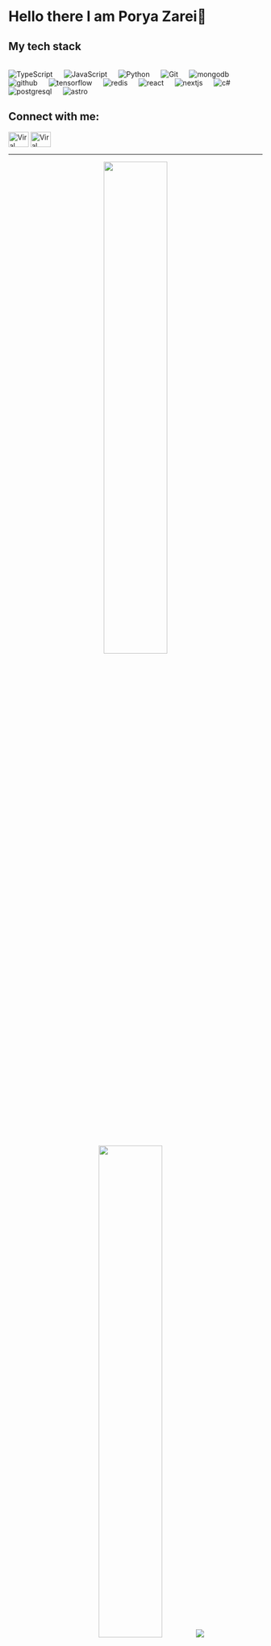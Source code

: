 # Hello there I am Porya Zarei👋

## My tech stack
<br/>
<div align="left">
  <a> 
    <img style="display:initial;" alt="TypeScript" src="https://img.shields.io/badge/-TypeScript-blue?logo=Typescript&logoColor=black">
  </a> 
  &emsp;
  <a> 
     <img style="display:initial;" alt="JavaScript" src="https://img.shields.io/badge/JavaScript%20-%23F7DF1E.svg?logo=javascript&logoColor=black">
   </a>
  &emsp;
   <a>
    <img style="display:initial;" alt="Python" src="https://img.shields.io/badge/Python%20-%2314354C.svg?logo=python&logoColor=white">
  </a>
  &emsp;
  <a>
    <img style="display:initial;" alt="Git" src="https://img.shields.io/badge/-git-red?logo=git&logoColor=white"/>
  </a>
  &emsp;
  <a> 
     <img style="display:initial;" alt="mongodb" src="https://img.shields.io/badge/-mongoDb-green?logo=mongodb&logoColor=white">
   </a>
  &emsp;
  <a> 
    <img style="display:initial;" alt="github" src="https://img.shields.io/badge/-GitHub-black?logo=github&logoColor=white">
  </a>
  &emsp;
   <a>
    <img style="display:initial;" alt="tensorflow" src="https://img.shields.io/badge/-tensorflow-orange?logo=tensorflow&logoColor=white">
  </a>
  &emsp;
  <a>
    <img style="display:initial;" alt="redis" src="https://img.shields.io/badge/-redis-red?logo=redis&logoColor=white"/>
  </a>
  &emsp;
  <a>
    <img style="display:initial;" alt="react" src="https://img.shields.io/badge/-react-blue?logo=react&logoColor=white"/>
  </a>
  &emsp;
  <a>
    <img style="display:initial;" alt="nextjs" src="https://img.shields.io/badge/-nextjs-black?logo=vercel&logoColor=white"/>
  </a>
  &emsp;
  <a>
    <img style="display:initial;" alt="c#" src="https://img.shields.io/badge/Csharp-purple?logo=Csharp&logoColor=white"/>
  </a>
  &emsp;
  <a>
    <img style="display:initial;" alt="postgresql" src="https://img.shields.io/badge/-postgresql-blue?logo=postgresql&logoColor=white"/>
  </a>
  &emsp;
  <a>
    <img style="display:initial;" alt="astro" src="https://img.shields.io/badge/-astro-orange?logo=astro&logoColor=white"/>
  </a>
</div>


## Connect with me:
<p align="left">
  <a href="https://www.linkedin.com/in/porya-zarei/" target="blank"><img style="display:initial;" align="center"
      src="https://raw.githubusercontent.com/rahuldkjain/github-profile-readme-generator/master/src/images/icons/Social/linked-in-alt.svg"
      alt="Viral Bhadeshiya" height="30" width="40" /></a>
  <a href="https://www.instagram.com/porya._.za/" target="blank"><img style="display:initial;" align="center"
      src="https://raw.githubusercontent.com/rahuldkjain/github-profile-readme-generator/master/src/images/icons/Social/instagram.svg"
      alt="Viral Bhadeshiya" height="30" width="40" /></a>
</p>

-----
<p align="center">
  <img style="display:initial;" height="50%" width="auto" src ="https://github-readme-stats.vercel.app/api?username=porya-zarei&show_icons=true&count_private=true&theme=darcula&hide_border=true&hide=issues,contribs&bg_color=00000000">
  <img style="display:initial;" height="50%" width="auto" src ="https://github-readme-stats.vercel.app/api/top-langs/?username=porya-zarei&layout=compact&hide_border=true&theme=darcula&bg_color=00000000&langs_count=6&hide=jupyter%20notebook,tex,css,php">
  <img style="display:initial;" src ="https://github-readme-streak-stats.herokuapp.com?user=aveek-saha&theme=darcula&hide_border=true&background=FFFFFF00">
  <br>
  <br>
</p>
